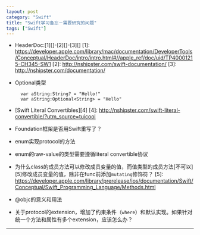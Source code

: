 ```yaml
---
layout: post
category: "Swift"
title: "Swift学习备忘－需要研究的问题"
tags: ["Swift"]
---
```


* HeaderDoc:[1][]-[2][]-[3][]
[1]: https://developer.apple.com/library/mac/documentation/DeveloperTools/Conceptual/HeaderDoc/intro/intro.html#//apple_ref/doc/uid/TP40001215-CH345-SW1
[2]: http://nshipster.com/swift-documentation/
[3]: http://nshipster.com/documentation/

* Optional类型

        var aString:String? = "Hello!"
        var aString:Optional<String> = "Hello"

* [Swift Literal Convertibles][4]
[4]: http://nshipster.com/swift-literal-convertible/?utm_source=tuicool

* Foundation框架是否用Swift重写了？

* enum实现protocol的方法

* enum的raw-value的类型需要遵循literal convertible协议

* 为什么class的成员方法可以修改成员变量的值，而值类型的成员方法[不可以][5]修改成员变量的值，除非在func前添加`mutating`修饰符？
[5]: https://developer.apple.com/library/prerelease/ios/documentation/Swift/Conceptual/Swift_Programming_Language/Methods.html

* @objc的意义和用法

* 关于protocol的extension，增加了约束条件（`where`）和默认实现。如果针对统一个方法和属性有多个extension，应该怎么办？

*******************************